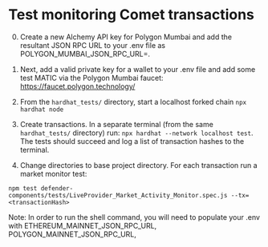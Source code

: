 # Test monitoring Comet transactions

0. Create a new Alchemy API key for Polygon Mumbai and add the resultant JSON RPC URL to your .env file as POLYGON_MUMBAI_JSON_RPC_URL=<your-URL-with-key-here>.  
   
1. Next, add a valid private key for a wallet to your .env file and add some test MATIC via the Polygon Mumbai faucet: https://faucet.polygon.technology/ 
   
2. From the `hardhat_tests/` directory, start a localhost forked chain `npx hardhat node`

3. Create transactions. In a separate terminal (from the same `hardhat_tests/` directory) run: `npx hardhat --network localhost test`.  The tests should succeed and log a list of transaction hashes to the terminal.

4. Change directories to base project directory. For each transaction run a market monitor test:

```shell
npm test defender-components/tests/LiveProvider_Market_Activity_Monitor.spec.js --tx=<transactionHash>
```
Note: In order to run the shell command, you will need to populate your .env with ETHEREUM_MAINNET_JSON_RPC_URL, POLYGON_MAINNET_JSON_RPC_URL, 
